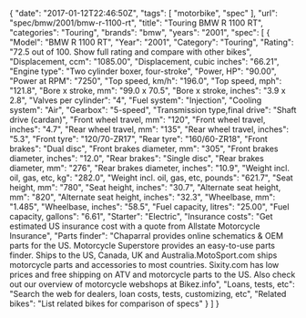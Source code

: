 {
    "date": "2017-01-12T22:46:50Z",
    "tags": [
        "motorbike",
        "spec"
    ],
    "url": "spec\/bmw\/2001\/bmw-r-1100-rt",
    "title": "Touring BMW R 1100 RT",
    "categories": "Touring",
    "brands": "bmw",
    "years": "2001",
    "spec": [
        {
            "Model": "BMW R 1100 RT",
            "Year": "2001",
            "Category": "Touring",
            "Rating": "72.5 out of 100. Show full rating and compare with other bikes",
            "Displacement, ccm": "1085.00",
            "Displacement, cubic inches": "66.21",
            "Engine type": "Two cylinder boxer, four-stroke",
            "Power, HP": "90.00",
            "Power at RPM": "7250",
            "Top speed, km\/h": "196.0",
            "Top speed, mph": "121.8",
            "Bore x stroke, mm": "99.0 x 70.5",
            "Bore x stroke, inches": "3.9 x 2.8",
            "Valves per cylinder": "4",
            "Fuel system": "Injection",
            "Cooling system": "Air",
            "Gearbox": "5-speed",
            "Transmission type,final drive": "Shaft drive (cardan)",
            "Front wheel travel, mm": "120",
            "Front wheel travel, inches": "4.7",
            "Rear wheel travel, mm": "135",
            "Rear wheel travel, inches": "5.3",
            "Front tyre": "120\/70-ZR17",
            "Rear tyre": "160\/60-ZR18",
            "Front brakes": "Dual disc",
            "Front brakes diameter, mm": "305",
            "Front brakes diameter, inches": "12.0",
            "Rear brakes": "Single disc",
            "Rear brakes diameter, mm": "276",
            "Rear brakes diameter, inches": "10.9",
            "Weight incl. oil, gas, etc, kg": "282.0",
            "Weight incl. oil, gas, etc, pounds": "621.7",
            "Seat height, mm": "780",
            "Seat height, inches": "30.7",
            "Alternate seat height, mm": "820",
            "Alternate seat height, inches": "32.3",
            "Wheelbase, mm": "1.485",
            "Wheelbase, inches": "58.5",
            "Fuel capacity, litres": "25.00",
            "Fuel capacity, gallons": "6.61",
            "Starter": "Electric",
            "Insurance costs": "Get estimated US insurance cost with a quote from Allstate Motorcycle Insurance",
            "Parts finder": "Chaparral provides online schematics & OEM parts for the US.   Motorcycle Superstore provides an easy-to-use parts finder. Ships to the US, Canada, UK and Australia.MotoSport.com ships motorcycle parts and accessories to most countries.    Sixity.com has low prices and free shipping on ATV and motorcycle parts to the US. Also check out our overview of motorcycle webshops at Bikez.info",
            "Loans, tests, etc": "Search the web for dealers, loan costs, tests, customizing, etc",
            "Related bikes": "List related bikes for comparison of specs"
        }
    ]
}